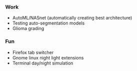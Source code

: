 ### Work
- AutoML/NASnet (automatically creating best architecture)  
- Testing auto-segmentation models
- Glioma grading

### Fun
- Firefox tab switcher
- Gnome linux night light extensions
- Terminal day/night simulation

